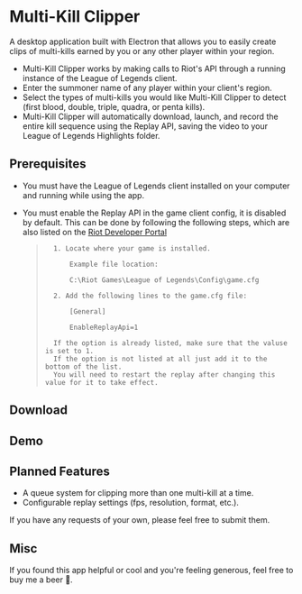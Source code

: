 # Multi-Kill Clipper
A desktop application built with Electron that allows you to easily create clips of multi-kills earned by you or any other player within your region.

* Multi-Kill Clipper works by making calls to Riot's API through a running instance of the League of Legends client.
* Enter the summoner name of any player within your client's region.
* Select the types of multi-kills you would like Multi-Kill Clipper to detect (first blood, double, triple, quadra, or penta kills).
* Multi-Kill Clipper will automatically download, launch, and record the entire kill sequence using the Replay API, saving the video to your League of Legends Highlights folder.

## Prerequisites
* You must have the League of Legends client installed on your computer and running while using the app.
* You must enable the Replay API in the game client config, it is disabled by default. This can be done by following the following steps, which are also listed on the [Riot Developer Portal](https://developer.riotgames.com/docs/lol#game-client-api_replay-api)

    >       1. Locate where your game is installed. 
    >
    >           Example file location:
    >
    >           C:\Riot Games\League of Legends\Config\game.cfg
    >
    >       2. Add the following lines to the game.cfg file:
    >
    >           [General]
    >
    >           EnableReplayApi=1
    >
    >       If the option is already listed, make sure that the valuse is set to 1.
    >       If the option is not listed at all just add it to the bottom of the list.
    >       You will need to restart the replay after changing this value for it to take effect.
    
## Download
## Demo
## Planned Features
* A queue system for clipping more than one multi-kill at a time.
* Configurable replay settings (fps, resolution, format, etc.).

If you have any requests of your own, please feel free to submit them. 

## Misc
If you found this app helpful or cool and you're feeling generous, feel free to buy me a beer 🍻.

